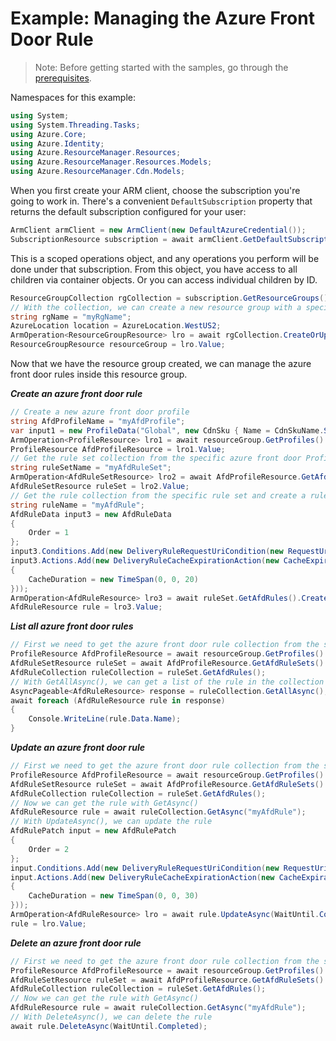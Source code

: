 # Example: Managing the Azure Front Door Rule

>Note: Before getting started with the samples, go through the [prerequisites](https://github.com/Azure/azure-sdk-for-net/tree/main/sdk/resourcemanager/Azure.ResourceManager#prerequisites).

Namespaces for this example:
```C# Snippet:Manage_AfdRules_Namespaces
using System;
using System.Threading.Tasks;
using Azure.Core;
using Azure.Identity;
using Azure.ResourceManager.Resources;
using Azure.ResourceManager.Resources.Models;
using Azure.ResourceManager.Cdn.Models;
```

When you first create your ARM client, choose the subscription you're going to work in. There's a convenient `DefaultSubscription` property that returns the default subscription configured for your user:

```C# Snippet:Readme_DefaultSubscription
ArmClient armClient = new ArmClient(new DefaultAzureCredential());
SubscriptionResource subscription = await armClient.GetDefaultSubscriptionAsync();
```

This is a scoped operations object, and any operations you perform will be done under that subscription. From this object, you have access to all children via container objects. Or you can access individual children by ID.

```C# Snippet:Readme_GetResourceGroupCollection
ResourceGroupCollection rgCollection = subscription.GetResourceGroups();
// With the collection, we can create a new resource group with a specific name
string rgName = "myRgName";
AzureLocation location = AzureLocation.WestUS2;
ArmOperation<ResourceGroupResource> lro = await rgCollection.CreateOrUpdateAsync(WaitUntil.Completed, rgName, new ResourceGroupData(location));
ResourceGroupResource resourceGroup = lro.Value;
```

Now that we have the resource group created, we can manage the azure front door rules inside this resource group.

***Create an azure front door rule***

```C# Snippet:Managing_AfdRules_CreateAnAzureFrontDoorRule
// Create a new azure front door profile
string AfdProfileName = "myAfdProfile";
var input1 = new ProfileData("Global", new CdnSku { Name = CdnSkuName.StandardAzureFrontDoor });
ArmOperation<ProfileResource> lro1 = await resourceGroup.GetProfiles().CreateOrUpdateAsync(WaitUntil.Completed, AfdProfileName, input1);
ProfileResource AfdProfileResource = lro1.Value;
// Get the rule set collection from the specific azure front door ProfileResource and create a rule set
string ruleSetName = "myAfdRuleSet";
ArmOperation<AfdRuleSetResource> lro2 = await AfdProfileResource.GetAfdRuleSets().CreateOrUpdateAsync(WaitUntil.Completed, ruleSetName);
AfdRuleSetResource ruleSet = lro2.Value;
// Get the rule collection from the specific rule set and create a rule
string ruleName = "myAfdRule";
AfdRuleData input3 = new AfdRuleData
{
    Order = 1
};
input3.Conditions.Add(new DeliveryRuleRequestUriCondition(new RequestUriMatchCondition(RequestUriMatchConditionType.RequestUriCondition, RequestUriOperator.Any)));
input3.Actions.Add(new DeliveryRuleCacheExpirationAction(new CacheExpirationActionProperties(CacheExpirationActionType.CacheExpirationAction, CacheBehaviorSetting.Override, CacheLevel.All)
{
    CacheDuration = new TimeSpan(0, 0, 20)
}));
ArmOperation<AfdRuleResource> lro3 = await ruleSet.GetAfdRules().CreateOrUpdateAsync(WaitUntil.Completed, ruleName, input3);
AfdRuleResource rule = lro3.Value;
```

***List all  azure front door rules***

```C# Snippet:Managing_AfdRules_ListAllAzureFrontDoorRules
// First we need to get the azure front door rule collection from the specific rule set
ProfileResource AfdProfileResource = await resourceGroup.GetProfiles().GetAsync("myAfdProfile");
AfdRuleSetResource ruleSet = await AfdProfileResource.GetAfdRuleSets().GetAsync("myAfdRuleSet");
AfdRuleCollection ruleCollection = ruleSet.GetAfdRules();
// With GetAllAsync(), we can get a list of the rule in the collection
AsyncPageable<AfdRuleResource> response = ruleCollection.GetAllAsync();
await foreach (AfdRuleResource rule in response)
{
    Console.WriteLine(rule.Data.Name);
}
```

***Update an azure front door rule***

```C# Snippet:Managing_AfdRules_UpdateAnAzureFrontDoorRule
// First we need to get the azure front door rule collection from the specific rule set
ProfileResource AfdProfileResource = await resourceGroup.GetProfiles().GetAsync("myAfdProfile");
AfdRuleSetResource ruleSet = await AfdProfileResource.GetAfdRuleSets().GetAsync("myAfdRuleSet");
AfdRuleCollection ruleCollection = ruleSet.GetAfdRules();
// Now we can get the rule with GetAsync()
AfdRuleResource rule = await ruleCollection.GetAsync("myAfdRule");
// With UpdateAsync(), we can update the rule
AfdRulePatch input = new AfdRulePatch
{
    Order = 2
};
input.Conditions.Add(new DeliveryRuleRequestUriCondition(new RequestUriMatchCondition(RequestUriMatchConditionType.RequestUriCondition, RequestUriOperator.Any)));
input.Actions.Add(new DeliveryRuleCacheExpirationAction(new CacheExpirationActionProperties(CacheExpirationActionType.CacheExpirationAction, CacheBehaviorSetting.Override, CacheLevel.All)
{
    CacheDuration = new TimeSpan(0, 0, 30)
}));
ArmOperation<AfdRuleResource> lro = await rule.UpdateAsync(WaitUntil.Completed, input);
rule = lro.Value;
```

***Delete an azure front door rule***

```C# Snippet:Managing_AfdRules_DeleteAnAzureFrontDoorRule
// First we need to get the azure front door rule collection from the specific rule set
ProfileResource AfdProfileResource = await resourceGroup.GetProfiles().GetAsync("myAfdProfile");
AfdRuleSetResource ruleSet = await AfdProfileResource.GetAfdRuleSets().GetAsync("myAfdRuleSet");
AfdRuleCollection ruleCollection = ruleSet.GetAfdRules();
// Now we can get the rule with GetAsync()
AfdRuleResource rule = await ruleCollection.GetAsync("myAfdRule");
// With DeleteAsync(), we can delete the rule
await rule.DeleteAsync(WaitUntil.Completed);
```
